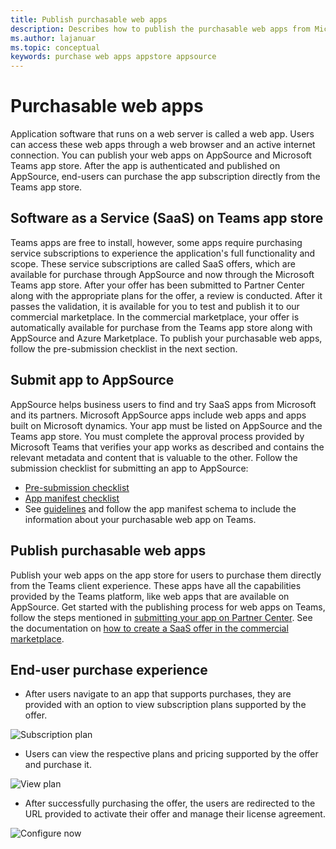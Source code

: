 ```yaml
---
title: Publish purchasable web apps
description: Describes how to publish the purchasable web apps from Microsoft Teams client experience
ms.author: lajanuar
ms.topic: conceptual
keywords: purchase web apps appstore appsource 
---
```


# Purchasable web apps

Application software that runs on a web server is called a web app. Users can access these web apps through a web browser and an active internet connection. You can publish your web apps on AppSource and Microsoft Teams app store. After the app is authenticated and published on AppSource, end-users can purchase the app subscription directly from the Teams app store.

## Software as a Service (SaaS) on Teams app store

Teams apps are free to install, however, some apps require purchasing service subscriptions to experience the application's full functionality and scope. These service subscriptions are called SaaS offers, which are available for purchase through AppSource and now through the Microsoft Teams app store.
After your offer has been submitted to Partner Center along with the appropriate plans for the offer, a review is conducted. After it passes the validation, it is available for you to test and publish it to our commercial marketplace. In the commercial marketplace, your offer is automatically available for purchase from the Teams app store along with AppSource and Azure Marketplace. To publish your purchasable web apps, follow the pre-submission checklist in the next section.

## Submit app to AppSource

AppSource helps business users to find and try SaaS apps from Microsoft and its partners. Microsoft AppSource apps include web apps and apps built on Microsoft dynamics. Your app must be listed on AppSource and the Teams app store. You must complete the approval process provided by Microsoft Teams that verifies your app works as described and contains the relevant metadata and content that is valuable to the other.
Follow the submission checklist for submitting an app to AppSource:
* [Pre-submission checklist](submission-checklist.md)
* [App manifest checklist](app-manifest-checklist.md)
* See [guidelines](https://docs.microsoft.com/microsoftteams/platform/resources/schema/manifest-schema) and follow the app manifest schema to include the information about your purchasable web app on Teams.

## Publish purchasable web apps

Publish your web apps on the app store for users to purchase them directly from the Teams client experience. These apps have all the capabilities provided by the Teams platform, like web apps that are available on AppSource.
Get started with the publishing process for web apps on Teams, follow the steps mentioned in [submitting your app on Partner Center](../../concepts/deploy-and-publish/appsource/publish.md).
See the documentation on [how to create a SaaS offer in the commercial marketplace](https://docs.microsoft.com/azure/marketplace/create-new-saas-offer).

## End-user purchase experience

* After users navigate to an app that supports purchases, they are provided with an option to view subscription plans supported by the offer.

![Subscription plan](~/assets/images/subscriptionplan.png)

* Users can view the respective plans and pricing supported by the offer and purchase it.

![View plan](~/assets/images/viewplan.png)

* After successfully purchasing the offer, the users are redirected to the URL provided to activate their offer and manage their license agreement.

![Configure now](~/assets/images/configurenow.png)
